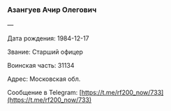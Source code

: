 ### Азангуев Ачир Олегович

—

Дата рождения: 1984-12-17

Звание: Старший офицер

Воинская часть: 31134

Адрес: Московская обл.

Сообщение в Telegram: [https://t.me/rf200_now/733](https://t.me/rf200_now/733)
